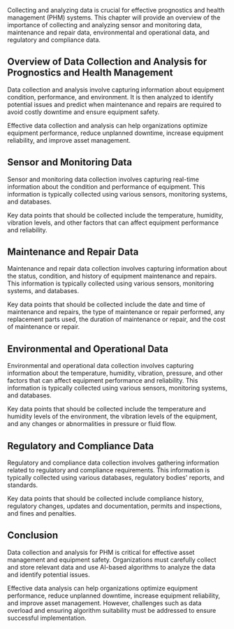 
Collecting and analyzing data is crucial for effective prognostics and health management (PHM) systems. This chapter will provide an overview of the importance of collecting and analyzing sensor and monitoring data, maintenance and repair data, environmental and operational data, and regulatory and compliance data.

Overview of Data Collection and Analysis for Prognostics and Health Management
------------------------------------------------------------------------------

Data collection and analysis involve capturing information about equipment condition, performance, and environment. It is then analyzed to identify potential issues and predict when maintenance and repairs are required to avoid costly downtime and ensure equipment safety.

Effective data collection and analysis can help organizations optimize equipment performance, reduce unplanned downtime, increase equipment reliability, and improve asset management.

Sensor and Monitoring Data
--------------------------

Sensor and monitoring data collection involves capturing real-time information about the condition and performance of equipment. This information is typically collected using various sensors, monitoring systems, and databases.

Key data points that should be collected include the temperature, humidity, vibration levels, and other factors that can affect equipment performance and reliability.

Maintenance and Repair Data
---------------------------

Maintenance and repair data collection involves capturing information about the status, condition, and history of equipment maintenance and repairs. This information is typically collected using various sensors, monitoring systems, and databases.

Key data points that should be collected include the date and time of maintenance and repairs, the type of maintenance or repair performed, any replacement parts used, the duration of maintenance or repair, and the cost of maintenance or repair.

Environmental and Operational Data
----------------------------------

Environmental and operational data collection involves capturing information about the temperature, humidity, vibration, pressure, and other factors that can affect equipment performance and reliability. This information is typically collected using various sensors, monitoring systems, and databases.

Key data points that should be collected include the temperature and humidity levels of the environment, the vibration levels of the equipment, and any changes or abnormalities in pressure or fluid flow.

Regulatory and Compliance Data
------------------------------

Regulatory and compliance data collection involves gathering information related to regulatory and compliance requirements. This information is typically collected using various databases, regulatory bodies' reports, and standards.

Key data points that should be collected include compliance history, regulatory changes, updates and documentation, permits and inspections, and fines and penalties.

Conclusion
----------

Data collection and analysis for PHM is critical for effective asset management and equipment safety. Organizations must carefully collect and store relevant data and use AI-based algorithms to analyze the data and identify potential issues.

Effective data analysis can help organizations optimize equipment performance, reduce unplanned downtime, increase equipment reliability, and improve asset management. However, challenges such as data overload and ensuring algorithm suitability must be addressed to ensure successful implementation.
